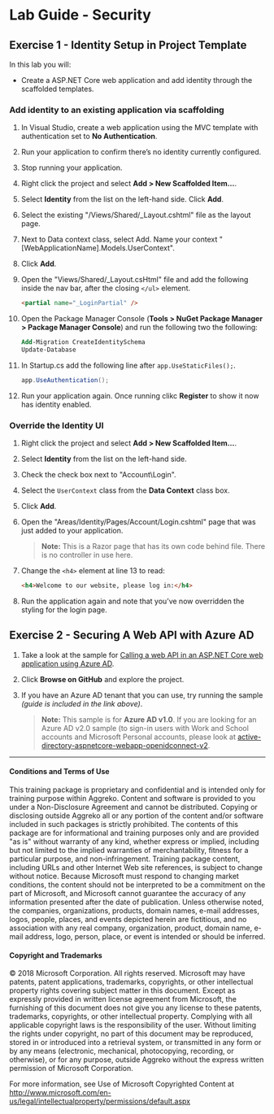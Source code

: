 # Lab Guide - Security

## Exercise 1 - Identity Setup in Project Template
In this lab you will:
* Create a ASP.NET Core web application and add identity through the scaffolded templates.

### Add identity to an existing application via scaffolding

1. In Visual Studio, create a web application using the MVC template with authentication set to **No Authentication**.

2. Run your application to confirm there’s no identity currently configured.

3. Stop running your application.

4. Right click the project and select **Add > New Scaffolded Item…**.

5. Select **Identity** from the list on the left-hand side. Click **Add**.

7. Select the existing "/Views/Shared/_Layout.cshtml" file as the layout page.

8. Next to Data context class, select Add. Name your context "[WebApplicationName].Models.UserContext".

9.	Click **Add**.

10.	Open the "Views/Shared/_Layout.csHtml" file and add the following inside the nav bar, after the closing ```</ul>``` element.

    ```html
    <partial name="_LoginPartial" />
    ```

11.	Open the Package Manager Console (**Tools > NuGet Package Manager > Package Manager Console**) and run the following two the following:

    ```ps
    Add-Migration CreateIdentitySchema
    Update-Database
    ```
12.	In Startup.cs add the following line after ```app.UseStaticFiles();```.

    ```c#
    app.UseAuthentication();
    ```

13.	Run your application again. Once running clikc **Register** to show it now has identity enabled.

### Override the Identity UI

1. Right click the project and select **Add > New Scaffolded Item…**.

2. Select **Identity** from the list on the left-hand side.

3. Check the check box next to "Account\Login".

4. Select the ```UserContext``` class from the **Data Context** class box.

5. Click **Add**.

6. Open the "Areas/Identity/Pages/Account/Login.cshtml" page that was just added to your application.

    > **Note:** This is a Razor page that has its own code behind file. There is no controller in use here.

8. Change the ```<h4>``` element at line 13 to read:

    ```html
    <h4>Welcome to our website, please log in:</h4>
    ```

9. Run the application again and note that you’ve now overridden the styling for the login page.

## Exercise 2 - Securing A Web API with Azure AD

1. Take a look at the sample for [Calling a web API in an ASP.NET Core web application using Azure AD](https://azure.microsoft.com/en-gb/resources/samples/active-directory-dotnet-webapp-webapi-openidconnect-aspnetcore/).

2. Click **Browse on GitHub** and explore the project. 

3. If you have an Azure AD tenant that you can use, try running the sample *(guide is included in the link above)*.

    > **Note:** This sample is for **Azure AD v1.0**. If you are looking for an Azure AD v2.0 sample (to sign-in users with Work and School accounts and Microsoft Personal accounts, please look at [active-directory-aspnetcore-webapp-openidconnect-v2](https://github.com/Azure-Samples/active-directory-aspnetcore-webapp-openidconnect-v2).

___
#### Conditions and Terms of Use

This training package is proprietary and confidential and is intended only for training purpose within Aggreko. Content and software is provided to you under a Non-Disclosure Agreement and cannot be distributed. Copying or disclosing outside Aggreko all or any portion of the content and/or software included in such packages is strictly prohibited.
The contents of this package are for informational and training purposes only and are provided "as is" without warranty of any kind, whether express or implied, including but not limited to the implied warranties of merchantability, fitness for a particular purpose, and non-infringement.
Training package content, including URLs and other Internet Web site references, is subject to change without notice. Because Microsoft must respond to changing market conditions, the content should not be interpreted to be a commitment on the part of Microsoft, and Microsoft cannot guarantee the accuracy of any information presented after the date of publication. Unless otherwise noted, the companies, organizations, products, domain names, e-mail addresses, logos, people, places, and events depicted herein are fictitious, and no association with any real company, organization, product, domain name, e-mail address, logo, person, place, or event is intended or should be inferred.

#### Copyright and Trademarks
© 2018 Microsoft Corporation. All rights reserved.
Microsoft may have patents, patent applications, trademarks, copyrights, or other intellectual property rights covering subject matter in this document. Except as expressly provided in written license agreement from Microsoft, the furnishing of this document does not give you any license to these patents, trademarks, copyrights, or other intellectual property.
Complying with all applicable copyright laws is the responsibility of the user. Without limiting the rights under copyright, no part of this document may be reproduced, stored in or introduced into a retrieval system, or transmitted in any form or by any means (electronic, mechanical, photocopying, recording, or otherwise), or for any purpose, outside Aggreko without the express written permission of Microsoft Corporation. 

For more information, see Use of Microsoft Copyrighted Content at
http://www.microsoft.com/en-us/legal/intellectualproperty/permissions/default.aspx
